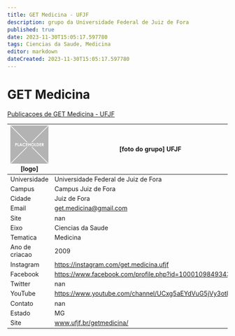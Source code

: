 ```yaml
---
title: GET Medicina - UFJF
description: grupo da Universidade Federal de Juiz de Fora
published: true
date: 2023-11-30T15:05:17.597780
tags: Ciencias da Saude, Medicina
editor: markdown
dateCreated: 2023-11-30T15:05:17.597780
---
```


# GET Medicina

[Publicacoes de GET Medicina - UFJF](/atividade/111GETMedicinaUFJF/feed)

| ![placeholder.png](/placeholder.png) [logo] | [foto do grupo] UFJF         |
| ------------------------------------------- | ------------------------------------------------- |
| Universidade                                | Universidade Federal de Juiz de Fora      |
| Campus                                      | Campus Juiz de Fora            |
| Cidade                                      | Juiz de Fora             |
| Email                                       | get.medicina@gmail.com             |
| Site                                        | nan              |
| Eixo                                        | Ciencias da Saude              |
| Tematica                                    | Medicina          |
| Ano de criacao                              | 2009        |
| Instagram                                   | https://instagram.com/get.medicina.ufjf         |
| Facebook                                    | https://www.facebook.com/profile.php?id=100010984934399          |
| Twitter                                     | nan           |
| YouTube                                     | https://www.youtube.com/channel/UCxg5aEYdVuG5jVy3otkW4fA           |
| Contato                                     | nan         |
| Estado                                      |  MG            |
| Site                                        | www.ufjf.br/getmedicina/ |
